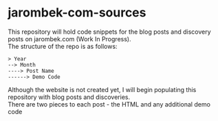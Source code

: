 # jarombek-com-sources

This repository will hold code snippets for the blog posts and discovery posts on jarombek.com (Work In Progress).  
The structure of the repo is as follows:

```
> Year
--> Month
----> Post Name
------> Demo Code
```

Although the website is not created yet, I will begin populating this repository with blog posts and discoveries.  
There are two pieces to each post - the HTML and any additional demo code
